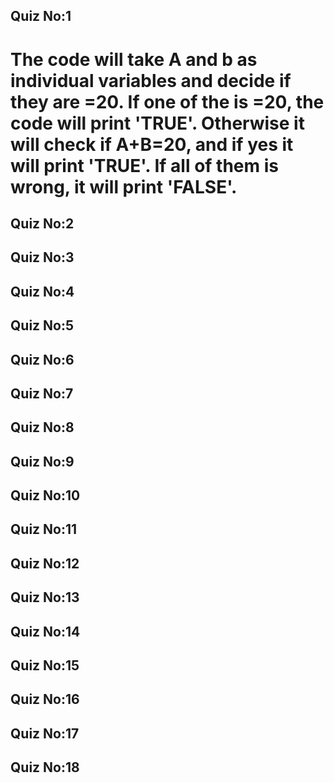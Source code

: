 ## Quiz No:1
# The code will take A and b as individual variables and decide if they are =20. If one of the is =20, the code will print 'TRUE'. Otherwise it will check if A+B=20, and if yes it will print 'TRUE'. If all of them is wrong, it will print 'FALSE'.
## Quiz No:2

## Quiz No:3

## Quiz No:4

## Quiz No:5

## Quiz No:6

## Quiz No:7

## Quiz No:8

## Quiz No:9

## Quiz No:10

## Quiz No:11

## Quiz No:12

## Quiz No:13

## Quiz No:14

## Quiz No:15

## Quiz No:16

## Quiz No:17

## Quiz No:18
